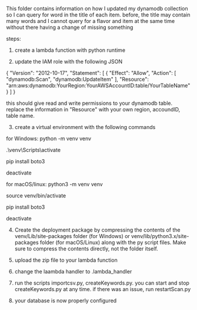 This folder contains information on how I updated my dynamodb collection so I can query for word in the title of each item.
before, the title may contain many words and I cannot query for a flavor and item at the same time without there having a change of missing something

steps:

1. create a lambda function with python runtime

2. update the IAM role with the following JSON

{
"Version": "2012-10-17",
"Statement": [
{
"Effect": "Allow",
"Action": [
"dynamodb:Scan",
"dynamodb:UpdateItem"
],
"Resource": "arn:aws:dynamodb:YourRegion:YourAWSAccountID:table/YourTableName"
}
]
}

this should give read and write permissions to your dynamodb table. replace the information in "Resource" with your own region, accoundID, table name.

3. create a virtual environment with the following commands

for Windows:
python -m venv venv

.\venv\Scripts\activate

pip install boto3

deactivate

for macOS/linux:
python3 -m venv venv

source venv/bin/activate

pip install boto3

deactivate

4. Create the deployment package by compressing the contents of the venv/Lib/site-packages folder (for Windows) or venv/lib/python3.x/site-packages folder (for macOS/Linux) along with the py script files. Make sure to compress the contents directly, not the folder itself.

5. upload the zip file to your lambda function

6. change the laambda handler to <file you are running>.lambda_handler

7. run the scripts importcsv.py, createKeywords.py. you can start and stop createKeywords.py at any time. if there was an issue, run restartScan.py

8. your database is now properly configured

